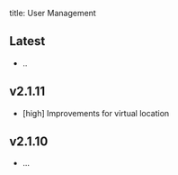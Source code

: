 title: User Management

## Latest

- ..


## v2.1.11

- [high] Improvements for virtual location

## v2.1.10

- ...
